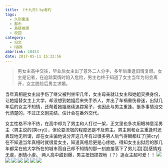 ```yaml
---
title: 《十九日》by君约
tags:
  - 久别重逢
  - 都市
  - 悬疑推理
  - 校园
category:
  - 扫文
  - Ⅰ强推
abbrlink: 10453
date: 2017-05-11 15:32:56
---
```

<meta name="referrer" content="no-referrer" />

> 男女主高中交往，毕业后女主出了意外二人分手，多年后重逢旧情复燃。女主是记者，在追踪案情时陷入危险，男主也终于知道了女主当年为何会离开，女主脱险后男主求婚。
<!-- more -->

当年真相是女主出手伤了继父被判坐牢几年，女主母亲就让女主和她姐交换身份，让她姐替女主上大学，却没想到她姐后来失手杀人，并出了车祸重伤昏迷，出狱几年后的女主不知情，还帮着她姐继续追踪案子，也因此与男主重逢。挺多事情没交代清楚的，不过正文刚完结，估计会在番外交代。

女主性格不冷不热，在高中却为了男主和人打过一架，正文里也多次用眼神意淫男主（男主说的[笑cry]），但论耍流氓的程度还是不及男主。男主刚和女主重逢时还表现地无所谓，却在女主骗他说分开这几年有过很多男人后气得眼都红了[笑cry]在不知道当年真相时就很爱女主，知道真相后更是心疼她，得知女主出狱后的那几年都呆在他大学所在的城市而自己却不知情的那一刻直接落下了男儿泪[泪]感情戏无虐，剧情小虐。
两人高中甜到爆，男主扭扭捏捏地（？）追女主超可爱！！
![](https://wx2.sinaimg.cn/mw690/0069kFhhgy1ffhr2jbjjxj30qo1bf47k.jpg)
![](https://wx4.sinaimg.cn/mw690/0069kFhhgy1ffhr2lbl6jj30qo1bfgw4.jpg)
![](https://wx3.sinaimg.cn/mw690/0069kFhhgy1ffhr2nfae7j30qo1bfn6v.jpg)
![](https://wx3.sinaimg.cn/mw690/0069kFhhgy1ffhr2qfqcgj30qo1bfwpb.jpg)
![](https://wx1.sinaimg.cn/mw690/0069kFhhgy1ffhr2sizufj30qo1bf7at.jpg)
![](https://wx1.sinaimg.cn/mw690/0069kFhhgy1ffhr2u9w2aj30qo1bfdmd.jpg)
![](https://wx2.sinaimg.cn/mw690/0069kFhhgy1ffhr2ffakej30qo1bfwle.jpg)